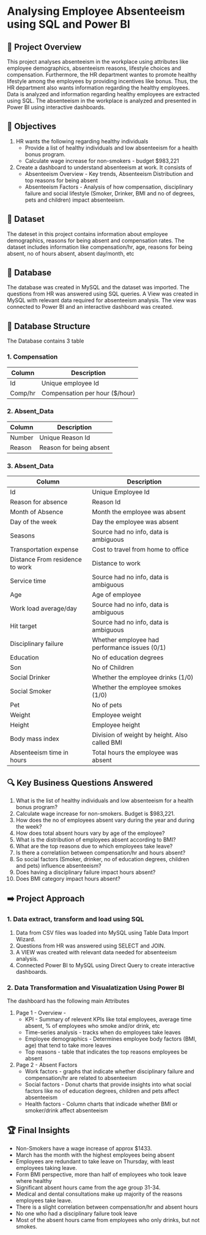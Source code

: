# Analysing Employee Absenteeism using SQL and Power BI

## 🚀 Project Overview

This project analyses absenteeism in the workplace using attributes like employee demographics, absenteeism reasons, lifestyle choices and compensation. Furthermore, the HR department wantes to promote healthy lifestyle among the employees by providing incentives like bonus. Thus, the HR department also wants information regarding the healthy employees. Data is analyzed and information regarding healthy employees are extracted using SQL. The absenteeism in the workplace is analyzed and presented in Power BI using interactive dashboards.

## 🎯 Objectives 

1. HR wants the following regarding healthy individuals
   - Provide a list of healthy individuals and low absenteeism for a health bonus program.
   - Calculate wage increase for non-smokers - budget $983,221
3. Create a dashboard to understand absenteeism at work. It consists of
   - Absenteeism Overview - Key trends, Absenteeism Distribution and top reasons for being absent 
   - Absenteeism Factors - Analysis of how compensation, disciplinary failure and social lifestyle (Smoker, Drinker, BMI and no of degrees, pets and children) impact absenteeism.

## 📖 Dataset

The dateset in this project contains information about employee demographics, reasons for being absent and compensation rates. The dataset includes information like compensation/hr, age, reasons for being absent, no of hours absent, absent day/month, etc

## 📁 Database

The database was created in MySQL and the dataset was imported. The questions from HR was answered using SQL queries. A View was created in MySQL with relevant data required for absenteeism analysis. The view was connected to Power BI and an interactive dashboard was created.

## 📂 Database Structure

The Database contains 3 table 

### 1. Compensation
| Column  | Description                    |
|---------|--------------------------------|
| Id      | Unique employee Id             |
| Comp/hr | Compensation per hour ($/hour) |


### 2. Absent_Data
| Column | Description             |
|--------|-------------------------|
| Number | Unique Reason Id        |
| Reason | Reason for being absent |


### 3. Absent_Data
| Column                          | Description                                   |
|---------------------------------|-----------------------------------------------|
| Id                              | Unique Employee Id                            |
| Reason for absence              | Reason Id                                     |
| Month of Absence                | Month the employee was absent                 |
| Day of the week                 | Day the employee was absent                   |
| Seasons                         | Source had no info, data is ambiguous         |
| Transportation expense          | Cost to travel from home to office            |
| Distance From residence to work | Distance to work                              |
| Service time                    | Source had no info, data is ambiguous         |
| Age                             | Age of employee                               |
| Work load average/day           | Source had no info, data is ambiguous         |
| Hit target                      | Source had no info, data is ambiguous         |
| Disciplinary failure            | Whether employee had performance issues (0/1) |
| Education                       | No of education degrees                       |
| Son                             | No of Children                                |
| Social Drinker                  | Whether the employee drinks (1/0)             |
| Social Smoker                   | Whether the employee smokes (1/0)             |
| Pet                             | No of pets                                    |
| Weight                          | Employee weight                               |
| Height                          | Employee height                               |
| Body mass index                 | Division of weight by height. Also called BMI |
| Absenteeism time in hours       | Total hours the employee was absent           |

## 🔍 Key Business Questions Answered

1. What is the list of healthy individuals and low absenteeism for a health bonus program?
2. Calculate wage increase for non-smokers. Budget is $983,221.
3. How does the no of employees absent vary during the year and during the week?
4. How does total absent hours vary by age of the employee?
5. What is the distribution of employees absent according to BMI?
6. What are the top reasons due to which employees take leave?
7. Is there a correlatiion between compensation/hr and hours absent?
8. So social factors (Smoker, drinker, no of education degrees, children and pets) influence absenteeism?
9. Does having a disciplinary failure impact hours absent?
10. Does BMI category impact hours absent?

## ➡️ Project Approach

### 1. Data extract, transform and load using SQL
1. Data from CSV files was loaded into MySQL using Table Data Import Wizard.
2. Questions from HR was answered using SELECT and JOIN.
3. A VIEW was created with relevant data needed for absenteeism analysis.
4. Connected Power BI to MySQL using Direct Query to create interactive dashboards.

### 2. Data Transformation and Visualatization Using Power BI
The dashboard has the following main Attributes
1. Page 1 - Overview -
      - KPI - Summary of relevent KPIs like total employees, average time absent, % of employees who smoke and/or drink, etc
      - Time-series analysis - tracks when do employees take leaves
      -  Employee demographics - Determines employee body factors (BMI, age) that tend to take more leaves
      - Top reasons - table that indicates the top reasons employees be absent
3. Page 2 - Absent Factors
     - Work factors - graphs that indicate whether disciplinary failure and compensation/hr are related to absenteeism
     - Social factors - Donut charts that provide insights into what social factors like no of education degrees, children and pets affect absenteeism
     - Health factors - Column charts that indicade whether BMI or smoker/drink affect absenteeism 

## 🏆 Final Insights
- Non-Smokers have a wage increase of approx $1433.
- March has the month with the highest employees being absent
- Employees are redundant to take leave on Thursday, with least employees taking leave.
- Form BMI perspective, more than half of employees who took leave where healthy
- Significant absent hours came from the age group 31-34.
- Medical and dental consultations make up majority of the reasons employees take leave.
- There is a slight correlation between compensation/hr and absent hours
- No one who had a disciplinary failure took leave
- Most of the absent hours came from employees who only drinks, but not smokes.
